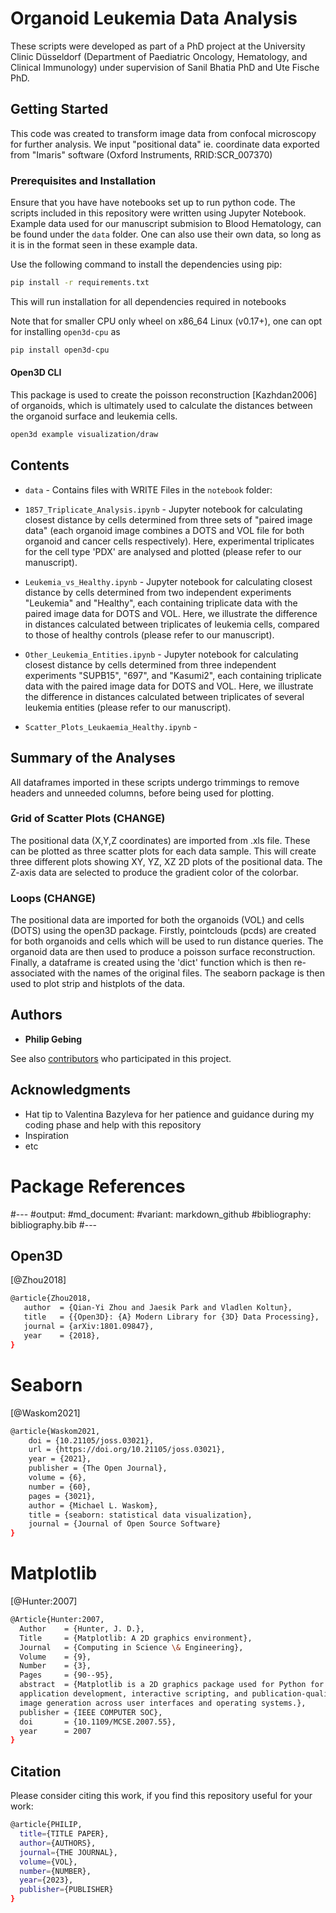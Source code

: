 # Organoid Leukemia Data Analysis

These scripts were developed as part of a PhD project at the University Clinic Düsseldorf (Department of Paediatric Oncology, Hematology, and Clinical Immunology) under supervision of Sanil Bhatia PhD and Ute Fische PhD.

## Getting Started

This code was created to transform image data from confocal microscopy for further analysis. We input "positional data" ie. coordinate data exported from "Imaris" software (Oxford Instruments, RRID:SCR_007370)

### Prerequisites and Installation
Ensure that you have have notebooks set up to run python code. The scripts included in this repository were written using Jupyter Notebook. Example data used for our manuscript submision to Blood Hematology, can be found under the `data` folder. One can also use their own data, so long as it is in the format seen in these example data.

Use the following command to install the dependencies using pip: 
```bash
pip install -r requirements.txt
```
This will run installation for all dependencies required in notebooks

Note that for smaller CPU only wheel on x86_64 Linux (v0.17+), one can opt for installing `open3d-cpu` as

```bash
pip install open3d-cpu
```

#### Open3D CLI
This package is used to create the poisson reconstruction [Kazhdan2006] of organoids, which is ultimately used to calculate the distances between the organoid surface and leukemia cells.
```bash
open3d example visualization/draw
```

## Contents
- `data` - Contains files with WRITE
Files in the `notebook` folder:
- `1857_Triplicate_Analysis.ipynb` - Jupyter notebook for calculating closest distance by cells determined from three sets of "paired image data" (each organoid image combines a DOTS and VOL file for both organoid and cancer cells respectively). Here, experimental triplicates for the cell type 'PDX' are analysed and plotted (please refer to our manuscript).

- `Leukemia_vs_Healthy.ipynb` - Jupyter notebook for calculating closest distance by cells determined from two independent experiments "Leukemia" and "Healthy", each containing triplicate data with the paired image data for DOTS and VOL. Here, we illustrate the difference in distances calculated between triplicates of leukemia cells, compared to those of healthy controls (please refer to our manuscript).

- `Other_Leukemia_Entities.ipynb` - Jupyter notebook for calculating closest distance by cells determined from three independent experiments "SUPB15", "697", and "Kasumi2", each containing triplicate data with the paired image data for DOTS and VOL. Here, we illustrate the difference in distances calculated between triplicates of several leukemia entities (please refer to our manuscript).
- `Scatter_Plots_Leukaemia_Healthy.ipynb` - 

## Summary of the Analyses
All dataframes imported in these scripts undergo trimmings to remove headers and unneeded columns, before being used for plotting.
### Grid of Scatter Plots (CHANGE)
The positional data (X,Y,Z coordinates) are imported from .xls file. These can be plotted as three scatter plots for each data sample. This will create three different plots showing XY, YZ, XZ 2D plots of the positional data. The Z-axis data are selected to produce the gradient color of the colorbar.
### Loops (CHANGE)
The positional data are imported for both the organoids (VOL) and cells (DOTS) using the open3D package. Firstly, pointclouds (pcds) are created for both organoids and cells which will be used to run distance queries. The organoid data are then used to produce a poisson surface reconstruction. Finally, a dataframe is created using the 'dict' function which is then re-associated with the names of the original files. The seaborn package is then used to plot strip and histplots of the data.


## Authors

* **Philip Gebing**

See also [contributors](https://github.com/bazvalya) who participated in this project.


## Acknowledgments

* Hat tip to Valentina Bazyleva for her patience and guidance during my coding phase and help with this repository
* Inspiration
* etc

# Package References

#---
#output:
 #md_document:
#variant: markdown_github
#bibliography: bibliography.bib
#---


## Open3D

[@Zhou2018]

```bash
@article{Zhou2018,
   author  = {Qian-Yi Zhou and Jaesik Park and Vladlen Koltun},
   title   = {{Open3D}: {A} Modern Library for {3D} Data Processing},
   journal = {arXiv:1801.09847},
   year    = {2018},
}
```

# Seaborn

[@Waskom2021]
```bash
@article{Waskom2021,
    doi = {10.21105/joss.03021},
    url = {https://doi.org/10.21105/joss.03021},
    year = {2021},
    publisher = {The Open Journal},
    volume = {6},
    number = {60},
    pages = {3021},
    author = {Michael L. Waskom},
    title = {seaborn: statistical data visualization},
    journal = {Journal of Open Source Software}
}
 ```
# Matplotlib 
[@Hunter:2007]
```bash
@Article{Hunter:2007,
  Author    = {Hunter, J. D.},
  Title     = {Matplotlib: A 2D graphics environment},
  Journal   = {Computing in Science \& Engineering},
  Volume    = {9},
  Number    = {3},
  Pages     = {90--95},
  abstract  = {Matplotlib is a 2D graphics package used for Python for
  application development, interactive scripting, and publication-quality
  image generation across user interfaces and operating systems.},
  publisher = {IEEE COMPUTER SOC},
  doi       = {10.1109/MCSE.2007.55},
  year      = 2007
}
```
 
 
## Citation

Please consider citing this work, if you find this repository useful for your work:

```bash
@article{PHILIP,
  title={TITLE PAPER},
  author={AUTHORS},
  journal={THE JOURNAL},
  volume={VOL},
  number={NUMBER},
  year={2023},
  publisher={PUBLISHER}
}
```

